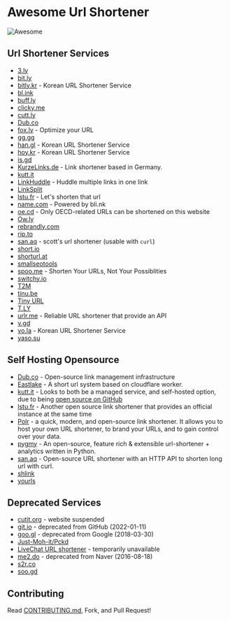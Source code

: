 # Awesome Url Shortener

<img src="https://awesome.re/badge.svg" alt="Awesome">

## Url Shortener Services

* [3.ly](https://3.ly)
* [bit.ly](https://bitly.com)
* [bitly.kr](https://bitly.kr) - Korean URL Shortener Service
* [bl.ink](https://www.bl.ink)
* [buff.ly](https://buff.ly)
* [clicky.me](https://clicky.me)
* [cutt.ly](https://cutt.ly)
* [Dub.co](https://dub.co)
* [fox.ly](https://foxlyme.com/) - Optimize your URL
* [gg.gg](https://gg.gg)
* [han.gl](https://han.gl) - Korean URL Shortener Service
* [hoy.kr](https://hoy.kr/) - Korean URL Shortener Service
* [is.gd](https://is.gd)
* [KurzeLinks.de](https://kurzelinks.de) - Link shortener based in Germany.
* [kutt.it](https://kutt.it)
* [LinkHuddle](https://linkhuddle.com/) - Huddle multiple links in one link
* [LinkSplit](https://linksplit.io/url-shortener)
* [lstu.fr](https://lstu.fr/) - Let's shorten that url
* [name.com](https://www.name.com/branded-url-shortener) - Powered by bli.nk
* [oe.cd](https://oe.cd/) - Only OECD-related URLs can be shortened on this website
* [Ow.ly](https://ow.ly)
* [rebrandly.com](https://rebrandly.com)
* [rip.to](https://rip.to)
* [san.aq](https://san.aq) - scott's url shortener (usable with `curl`)
* [short.io](https://short.io)
* [shorturl.at](https://www.shorturl.at)
* [smallseotools](https://smallseotools.com/url-shortener)
* [spoo.me](https://spoo.me/) - Shorten Your URLs, Not Your Possiblities
* [switchy.io](https://switchy.io)
* [T2M](https://t2mio.com)
* [tinu.be](https://tinu.be)
* [Tiny URL](https://tiny.cc)
* [T.LY](https://t.ly)
* [urlr.me](https://urlr.me/en) - Reliable URL shortener that provide an API
* [v.gd](https://v.gd)
* [vo.la](https://vo.la/) - Korean URL Shortener Service
* [yaso.su](https://yaso.su/)

## Self Hosting Opensource

* [Dub.co](https://dub.co) - Open-source link management infrastructure
* [Eastlake](https://github.com/Likenttt/eastlake-cloudflare-worker-short-url) - A short url system based on cloudflare worker.
* [kutt.it](https://kutt.it) - Looks to both be a managed service, and self-hosted option, due to being [open source on GitHub](https://github.com/thedevs-network/kutt)
* [lstu.fr](https://framagit.org/fiat-tux/hat-softwares/lstu/) - Another open source link shortener that provides an official instance at the same time
* [Polr](https://polrproject.org) - a quick, modern, and open-source link shortener. It allows you to host your own URL shortener, to brand your URLs, and to gain control over your data.
* [pygmy](https://github.com/amitt001/pygmy) - An open-source, feature rich & extensible url-shortener + analytics written in Python.
* [san.aq](https://github.com/neutronscott/sanaq) - Open-source URL shortener with an HTTP API to shorten long url with curl.
* [shlink](https://shlink.io)
* [yourls](https://yourls.org)

## Deprecated Services

* [cutit.org](https://cutit.org) - website suspended
* [git.io](https://git.io) - deprecated from GitHub (2022-01-11)
* [goo.gl](https://goo.gl) - deprecated from Google (2018-03-30)
* [Just-Moh-it/Pckd](https://github.com/Just-Moh-it/Pckd)
* [LiveChat URL shortener](https://www.livechatinc.com/url-shortener/) - temporarily unavailable
* [me2.do](https://me2.do) - deprecated from Naver (2016-08-18)
* [s2r.co](https://s2r.co)
* [soo.gd](https://soo.gd/)

## Contributing

Read [CONTRIBUTING.md](https://github.com/738/awesome-url-shortener/blob/master/CONTRIBUTING.md), Fork, and Pull Request!
